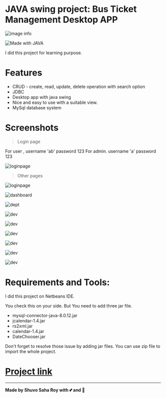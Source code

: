 # JAVA swing project: Bus Ticket Management Desktop APP
![image info](project_images/ds.svg)
<!-- ![](https://img.shields.io/github/repo-size/itsvinayak/weather-app.svg?label=Repo%20size&style=flat-square)&nbsp; -->
![Made with JAVA](http://ForTheBadge.com/images/badges/made-with-JAVA.svg)


I did this project for learning purpose.

# Features
* CRUD - create, read, update, delete operation with search option
* JDBC
* Desktop app with java swing
* Nice and easy to use with a suitable view.
* MySql database system
# Screenshots
> Login page

For user , username 'ab' password 123
For admin. username 'a' password 123

![loginpage](project_images/1.png)

> Other pages

![loginpage](project_images/2.png)

![dashboard](project_images/3.png)

![dept](project_images/4.png)

![dev](project_images/5.png)

![dev](project_images/6.png)

![dev](project_images/7.png)

![dev](project_images/8.png)

![dev](project_images/9.png)

![dev](project_images/10.png)

# Requirements and Tools:
I did this project on Netbeans IDE.

You check this on your side. But You need to add three jar file.

* mysql-connector-java-8.0.12.jar
* jcalendar-1.4.jar
* rs2xml.jar
* calendar-1.4.jar
* DateChooser.jar

Don't forget to resolve those issue by adding jar files. You can use zip file to import the whole project.

# <a href="" ><strong>Project link</strong> </a>

---

<strong>Made by Shuvo Saha Roy with 💕 and 🤘</strong>
